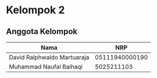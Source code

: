 # **Kelompok 2**
## **Anggota Kelompok**

| Nama                      | NRP        |
| ------------------------- | ---------- |
| David Ralphwaldo Martuaraja                | 05111940000190 |
| Muhammad Naufal Baihaqi       | 5025211103 |
